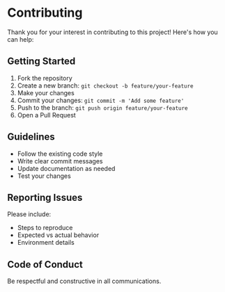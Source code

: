 # Contributing

Thank you for your interest in contributing to this project! Here's how you can help:

## Getting Started
1. Fork the repository
2. Create a new branch: `git checkout -b feature/your-feature`
3. Make your changes
4. Commit your changes: `git commit -m 'Add some feature'`
5. Push to the branch: `git push origin feature/your-feature`
6. Open a Pull Request

## Guidelines
- Follow the existing code style
- Write clear commit messages
- Update documentation as needed
- Test your changes

## Reporting Issues
Please include:
- Steps to reproduce
- Expected vs actual behavior
- Environment details

## Code of Conduct
Be respectful and constructive in all communications.
